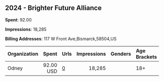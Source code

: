 ## 2024 - Brighter Future Alliance 
**Spent**: 92.00

**Impressions**: 18,285

**Billing Addresses**: 117 W Front Ave,Bismarck,58504,US

|Organization|Spent|Urls|Impressions|Genders|Age Brackets|Country Codes|
|:---|---:|:---|---:|:---|:---|:---|
|Odney|92.00 USD|[0](https://www.snap.com/political-ads/asset/95ab971454de8f0acbfb61f8d4897b10eee685ef8c8113d5e9d26f63cc2cb38c?mediaType=mp4)|18,285||18+|united states|
